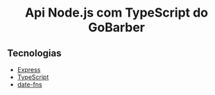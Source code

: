 <h1 align="center">Api Node.js com TypeScript do GoBarber</h1>

<h2>Tecnologias</h2>

- [Express](https://expressjs.com/)
- [TypeScript](https://www.typescriptlang.org/)
- [date-fns](https://date-fns.org/)

